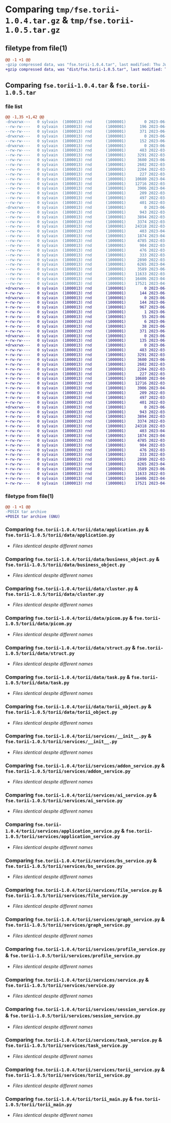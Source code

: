 # Comparing `tmp/fse.torii-1.0.4.tar.gz` & `tmp/fse.torii-1.0.5.tar.gz`

## filetype from file(1)

```diff
@@ -1 +1 @@
-gzip compressed data, was "fse.torii-1.0.4.tar", last modified: Thu Jun  1 17:35:16 2023, max compression
+gzip compressed data, was "dist/fse.torii-1.0.5.tar", last modified: Thu Jun  1 17:42:01 2023, max compression
```

## Comparing `fse.torii-1.0.4.tar` & `fse.torii-1.0.5.tar`

### file list

```diff
@@ -1,35 +1,42 @@
-drwxrwx---   0 sylvain  (1000013) rnd      (1000001)        0 2023-06-01 17:35:16.217367 fse.torii-1.0.4/
--rw-rw----   0 sylvain  (1000013) rnd      (1000001)      196 2023-06-01 17:35:16.218367 fse.torii-1.0.4/PKG-INFO
--rw-rw----   0 sylvain  (1000013) rnd      (1000001)      371 2023-06-01 17:34:16.783369 fse.torii-1.0.4/setup.py
-drwxrwx---   0 sylvain  (1000013) rnd      (1000001)        0 2023-06-01 17:35:16.202367 fse.torii-1.0.4/torii/
--rw-rw----   0 sylvain  (1000013) rnd      (1000001)      152 2023-06-01 17:23:07.541388 fse.torii-1.0.4/torii/__init__.py
-drwxrwx---   0 sylvain  (1000013) rnd      (1000001)        0 2023-06-01 17:35:16.207367 fse.torii-1.0.4/torii/data/
--rw-rw----   0 sylvain  (1000013) rnd      (1000001)      483 2022-03-31 12:08:35.209393 fse.torii-1.0.4/torii/data/__init__.py
--rw-rw----   0 sylvain  (1000013) rnd      (1000001)     3291 2022-03-31 12:08:35.212393 fse.torii-1.0.4/torii/data/application.py
--rw-rw----   0 sylvain  (1000013) rnd      (1000001)     3600 2023-06-01 16:20:57.784497 fse.torii-1.0.4/torii/data/business_object.py
--rw-rw----   0 sylvain  (1000013) rnd      (1000001)     2602 2022-03-31 12:08:35.215393 fse.torii-1.0.4/torii/data/cluster.py
--rw-rw----   0 sylvain  (1000013) rnd      (1000001)     2204 2022-03-31 12:08:35.217393 fse.torii-1.0.4/torii/data/picom.py
--rw-rw----   0 sylvain  (1000013) rnd      (1000001)      227 2022-03-31 12:08:35.219393 fse.torii-1.0.4/torii/data/record.py
--rw-rw----   0 sylvain  (1000013) rnd      (1000001)    10680 2023-04-03 15:45:31.915559 fse.torii-1.0.4/torii/data/struct.py
--rw-rw----   0 sylvain  (1000013) rnd      (1000001)    12716 2022-03-31 12:08:35.223393 fse.torii-1.0.4/torii/data/task.py
--rw-rw----   0 sylvain  (1000013) rnd      (1000001)     3906 2023-04-03 15:45:31.917559 fse.torii-1.0.4/torii/data/torii_object.py
--rw-rw----   0 sylvain  (1000013) rnd      (1000001)      209 2022-03-31 12:08:38.854393 fse.torii-1.0.4/torii/exception.py
--rw-rw----   0 sylvain  (1000013) rnd      (1000001)      497 2022-03-31 12:08:38.868393 fse.torii-1.0.4/torii/generate_doc.py
--rw-rw----   0 sylvain  (1000013) rnd      (1000001)      401 2022-03-31 12:08:38.869393 fse.torii-1.0.4/torii/generate_pythonApi_doc.py
-drwxrwx---   0 sylvain  (1000013) rnd      (1000001)        0 2023-06-01 17:35:16.217367 fse.torii-1.0.4/torii/services/
--rw-rw----   0 sylvain  (1000013) rnd      (1000001)      943 2022-03-31 12:08:38.900393 fse.torii-1.0.4/torii/services/__init__.py
--rw-rw----   0 sylvain  (1000013) rnd      (1000001)     3894 2022-03-31 12:08:38.901393 fse.torii-1.0.4/torii/services/addon_service.py
--rw-rw----   0 sylvain  (1000013) rnd      (1000001)     3374 2022-03-31 12:08:38.903393 fse.torii-1.0.4/torii/services/ai_service.py
--rw-rw----   0 sylvain  (1000013) rnd      (1000001)    24318 2022-03-31 12:08:38.905393 fse.torii-1.0.4/torii/services/application_service.py
--rw-rw----   0 sylvain  (1000013) rnd      (1000001)      403 2023-04-03 15:45:31.921559 fse.torii-1.0.4/torii/services/bo_service.py
--rw-rw----   0 sylvain  (1000013) rnd      (1000001)     1874 2023-04-03 15:45:31.923559 fse.torii-1.0.4/torii/services/bs_service.py
--rw-rw----   0 sylvain  (1000013) rnd      (1000001)     4785 2022-03-31 12:08:38.909393 fse.torii-1.0.4/torii/services/file_service.py
--rw-rw----   0 sylvain  (1000013) rnd      (1000001)      904 2022-03-31 12:08:38.911393 fse.torii-1.0.4/torii/services/graph_service.py
--rw-rw----   0 sylvain  (1000013) rnd      (1000001)      476 2022-03-31 12:08:38.913393 fse.torii-1.0.4/torii/services/organisation_service.py
--rw-rw----   0 sylvain  (1000013) rnd      (1000001)      333 2022-03-31 12:08:38.914393 fse.torii-1.0.4/torii/services/picom_service.py
--rw-rw----   0 sylvain  (1000013) rnd      (1000001)     2890 2022-03-31 12:08:38.916393 fse.torii-1.0.4/torii/services/profile_service.py
--rw-rw----   0 sylvain  (1000013) rnd      (1000001)     6265 2023-04-03 15:45:31.929559 fse.torii-1.0.4/torii/services/service.py
--rw-rw----   0 sylvain  (1000013) rnd      (1000001)     3589 2023-06-01 16:20:57.785497 fse.torii-1.0.4/torii/services/session_service.py
--rw-rw----   0 sylvain  (1000013) rnd      (1000001)    11633 2022-03-31 12:08:38.922393 fse.torii-1.0.4/torii/services/task_service.py
--rw-rw----   0 sylvain  (1000013) rnd      (1000001)    16406 2023-04-03 15:45:31.933559 fse.torii-1.0.4/torii/services/torii_service.py
--rw-rw----   0 sylvain  (1000013) rnd      (1000001)    17521 2023-04-03 15:45:31.935559 fse.torii-1.0.4/torii/torii_main.py
+drwxrwx---   0 sylvain  (1000013) rnd      (1000001)        0 2023-06-01 17:42:00.000000 fse.torii-1.0.5/
+-rw-rw----   0 sylvain  (1000013) rnd      (1000001)      144 2023-06-01 17:42:00.000000 fse.torii-1.0.5/PKG-INFO
+drwxrwx---   0 sylvain  (1000013) rnd      (1000001)        0 2023-06-01 17:42:00.000000 fse.torii-1.0.5/fse.torii.egg-info/
+-rw-rw----   0 sylvain  (1000013) rnd      (1000001)      144 2023-06-01 17:41:59.000000 fse.torii-1.0.5/fse.torii.egg-info/PKG-INFO
+-rw-rw----   0 sylvain  (1000013) rnd      (1000001)      967 2023-06-01 17:42:00.000000 fse.torii-1.0.5/fse.torii.egg-info/SOURCES.txt
+-rw-rw----   0 sylvain  (1000013) rnd      (1000001)        1 2023-06-01 17:41:59.000000 fse.torii-1.0.5/fse.torii.egg-info/dependency_links.txt
+-rw-rw----   0 sylvain  (1000013) rnd      (1000001)       55 2023-06-01 17:42:00.000000 fse.torii-1.0.5/fse.torii.egg-info/requires.txt
+-rw-rw----   0 sylvain  (1000013) rnd      (1000001)        6 2023-06-01 17:42:00.000000 fse.torii-1.0.5/fse.torii.egg-info/top_level.txt
+-rw-rw----   0 sylvain  (1000013) rnd      (1000001)       38 2023-06-01 17:42:00.000000 fse.torii-1.0.5/setup.cfg
+-rw-rw----   0 sylvain  (1000013) rnd      (1000001)      371 2023-06-01 17:40:56.000000 fse.torii-1.0.5/setup.py
+drwxrwx---   0 sylvain  (1000013) rnd      (1000001)        0 2023-06-01 17:42:00.000000 fse.torii-1.0.5/torii/
+-rw-rw----   0 sylvain  (1000013) rnd      (1000001)      135 2023-06-01 17:39:13.000000 fse.torii-1.0.5/torii/__init__.py
+drwxrwx---   0 sylvain  (1000013) rnd      (1000001)        0 2023-06-01 17:42:00.000000 fse.torii-1.0.5/torii/data/
+-rw-rw----   0 sylvain  (1000013) rnd      (1000001)      483 2022-03-31 12:08:35.000000 fse.torii-1.0.5/torii/data/__init__.py
+-rw-rw----   0 sylvain  (1000013) rnd      (1000001)     3291 2022-03-31 12:08:35.000000 fse.torii-1.0.5/torii/data/application.py
+-rw-rw----   0 sylvain  (1000013) rnd      (1000001)     3600 2023-06-01 16:20:57.000000 fse.torii-1.0.5/torii/data/business_object.py
+-rw-rw----   0 sylvain  (1000013) rnd      (1000001)     2602 2022-03-31 12:08:35.000000 fse.torii-1.0.5/torii/data/cluster.py
+-rw-rw----   0 sylvain  (1000013) rnd      (1000001)     2204 2022-03-31 12:08:35.000000 fse.torii-1.0.5/torii/data/picom.py
+-rw-rw----   0 sylvain  (1000013) rnd      (1000001)      227 2022-03-31 12:08:35.000000 fse.torii-1.0.5/torii/data/record.py
+-rw-rw----   0 sylvain  (1000013) rnd      (1000001)    10680 2023-04-03 15:45:31.000000 fse.torii-1.0.5/torii/data/struct.py
+-rw-rw----   0 sylvain  (1000013) rnd      (1000001)    12716 2022-03-31 12:08:35.000000 fse.torii-1.0.5/torii/data/task.py
+-rw-rw----   0 sylvain  (1000013) rnd      (1000001)     3906 2023-04-03 15:45:31.000000 fse.torii-1.0.5/torii/data/torii_object.py
+-rw-rw----   0 sylvain  (1000013) rnd      (1000001)      209 2022-03-31 12:08:38.000000 fse.torii-1.0.5/torii/exception.py
+-rw-rw----   0 sylvain  (1000013) rnd      (1000001)      497 2022-03-31 12:08:38.000000 fse.torii-1.0.5/torii/generate_doc.py
+-rw-rw----   0 sylvain  (1000013) rnd      (1000001)      401 2022-03-31 12:08:38.000000 fse.torii-1.0.5/torii/generate_pythonApi_doc.py
+drwxrwx---   0 sylvain  (1000013) rnd      (1000001)        0 2023-06-01 17:42:00.000000 fse.torii-1.0.5/torii/services/
+-rw-rw----   0 sylvain  (1000013) rnd      (1000001)      943 2022-03-31 12:08:38.000000 fse.torii-1.0.5/torii/services/__init__.py
+-rw-rw----   0 sylvain  (1000013) rnd      (1000001)     3894 2022-03-31 12:08:38.000000 fse.torii-1.0.5/torii/services/addon_service.py
+-rw-rw----   0 sylvain  (1000013) rnd      (1000001)     3374 2022-03-31 12:08:38.000000 fse.torii-1.0.5/torii/services/ai_service.py
+-rw-rw----   0 sylvain  (1000013) rnd      (1000001)    24318 2022-03-31 12:08:38.000000 fse.torii-1.0.5/torii/services/application_service.py
+-rw-rw----   0 sylvain  (1000013) rnd      (1000001)      403 2023-04-03 15:45:31.000000 fse.torii-1.0.5/torii/services/bo_service.py
+-rw-rw----   0 sylvain  (1000013) rnd      (1000001)     1874 2023-04-03 15:45:31.000000 fse.torii-1.0.5/torii/services/bs_service.py
+-rw-rw----   0 sylvain  (1000013) rnd      (1000001)     4785 2022-03-31 12:08:38.000000 fse.torii-1.0.5/torii/services/file_service.py
+-rw-rw----   0 sylvain  (1000013) rnd      (1000001)      904 2022-03-31 12:08:38.000000 fse.torii-1.0.5/torii/services/graph_service.py
+-rw-rw----   0 sylvain  (1000013) rnd      (1000001)      476 2022-03-31 12:08:38.000000 fse.torii-1.0.5/torii/services/organisation_service.py
+-rw-rw----   0 sylvain  (1000013) rnd      (1000001)      333 2022-03-31 12:08:38.000000 fse.torii-1.0.5/torii/services/picom_service.py
+-rw-rw----   0 sylvain  (1000013) rnd      (1000001)     2890 2022-03-31 12:08:38.000000 fse.torii-1.0.5/torii/services/profile_service.py
+-rw-rw----   0 sylvain  (1000013) rnd      (1000001)     6265 2023-04-03 15:45:31.000000 fse.torii-1.0.5/torii/services/service.py
+-rw-rw----   0 sylvain  (1000013) rnd      (1000001)     3589 2023-06-01 16:20:57.000000 fse.torii-1.0.5/torii/services/session_service.py
+-rw-rw----   0 sylvain  (1000013) rnd      (1000001)    11633 2022-03-31 12:08:38.000000 fse.torii-1.0.5/torii/services/task_service.py
+-rw-rw----   0 sylvain  (1000013) rnd      (1000001)    16406 2023-04-03 15:45:31.000000 fse.torii-1.0.5/torii/services/torii_service.py
+-rw-rw----   0 sylvain  (1000013) rnd      (1000001)    17521 2023-04-03 15:45:31.000000 fse.torii-1.0.5/torii/torii_main.py
```

### filetype from file(1)

```diff
@@ -1 +1 @@
-POSIX tar archive
+POSIX tar archive (GNU)
```

### Comparing `fse.torii-1.0.4/torii/data/application.py` & `fse.torii-1.0.5/torii/data/application.py`

 * *Files identical despite different names*

### Comparing `fse.torii-1.0.4/torii/data/business_object.py` & `fse.torii-1.0.5/torii/data/business_object.py`

 * *Files identical despite different names*

### Comparing `fse.torii-1.0.4/torii/data/cluster.py` & `fse.torii-1.0.5/torii/data/cluster.py`

 * *Files identical despite different names*

### Comparing `fse.torii-1.0.4/torii/data/picom.py` & `fse.torii-1.0.5/torii/data/picom.py`

 * *Files identical despite different names*

### Comparing `fse.torii-1.0.4/torii/data/struct.py` & `fse.torii-1.0.5/torii/data/struct.py`

 * *Files identical despite different names*

### Comparing `fse.torii-1.0.4/torii/data/task.py` & `fse.torii-1.0.5/torii/data/task.py`

 * *Files identical despite different names*

### Comparing `fse.torii-1.0.4/torii/data/torii_object.py` & `fse.torii-1.0.5/torii/data/torii_object.py`

 * *Files identical despite different names*

### Comparing `fse.torii-1.0.4/torii/services/__init__.py` & `fse.torii-1.0.5/torii/services/__init__.py`

 * *Files identical despite different names*

### Comparing `fse.torii-1.0.4/torii/services/addon_service.py` & `fse.torii-1.0.5/torii/services/addon_service.py`

 * *Files identical despite different names*

### Comparing `fse.torii-1.0.4/torii/services/ai_service.py` & `fse.torii-1.0.5/torii/services/ai_service.py`

 * *Files identical despite different names*

### Comparing `fse.torii-1.0.4/torii/services/application_service.py` & `fse.torii-1.0.5/torii/services/application_service.py`

 * *Files identical despite different names*

### Comparing `fse.torii-1.0.4/torii/services/bs_service.py` & `fse.torii-1.0.5/torii/services/bs_service.py`

 * *Files identical despite different names*

### Comparing `fse.torii-1.0.4/torii/services/file_service.py` & `fse.torii-1.0.5/torii/services/file_service.py`

 * *Files identical despite different names*

### Comparing `fse.torii-1.0.4/torii/services/graph_service.py` & `fse.torii-1.0.5/torii/services/graph_service.py`

 * *Files identical despite different names*

### Comparing `fse.torii-1.0.4/torii/services/profile_service.py` & `fse.torii-1.0.5/torii/services/profile_service.py`

 * *Files identical despite different names*

### Comparing `fse.torii-1.0.4/torii/services/service.py` & `fse.torii-1.0.5/torii/services/service.py`

 * *Files identical despite different names*

### Comparing `fse.torii-1.0.4/torii/services/session_service.py` & `fse.torii-1.0.5/torii/services/session_service.py`

 * *Files identical despite different names*

### Comparing `fse.torii-1.0.4/torii/services/task_service.py` & `fse.torii-1.0.5/torii/services/task_service.py`

 * *Files identical despite different names*

### Comparing `fse.torii-1.0.4/torii/services/torii_service.py` & `fse.torii-1.0.5/torii/services/torii_service.py`

 * *Files identical despite different names*

### Comparing `fse.torii-1.0.4/torii/torii_main.py` & `fse.torii-1.0.5/torii/torii_main.py`

 * *Files identical despite different names*

